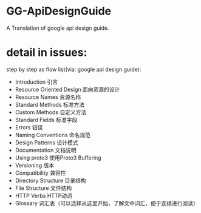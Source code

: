 # GG-ApiDesignGuide
A Translation of google api design guide.

# detail in issues:
step by step as flow list(via: google api design guide):

- Introduction 引言
- Resource Oriented Design 面向资源的设计
- Resource Names 资源名称
- Standard Methods 标准方法
- Custom Methods 自定义方法
- Standard Fields 标准字段
- Errors 错误
- Naming Conventions 命名规范
- Design Patterns 设计模式
- Documentation 文档说明
- Using proto3 使用Proto3 Buffering
- Versioning 版本
- Compatibility 兼容性
- Directory Structure 目录结构
- File Structure 文件结构
- HTTP Verbs HTTP动词
- Glossary 词汇表（可以选择从这里开始，了解文中词汇，便于连续进行阅读）
